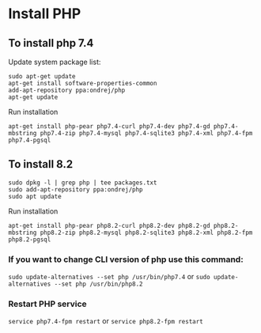 # Install PHP


## To install php 7.4

Update system package list:
```
sudo apt-get update
apt-get install software-properties-common
add-apt-repository ppa:ondrej/php
apt-get update
```
Run installation
```
apt-get install php-pear php7.4-curl php7.4-dev php7.4-gd php7.4-mbstring php7.4-zip php7.4-mysql php7.4-sqlite3 php7.4-xml php7.4-fpm php7.4-pgsql
```

## To install 8.2

```
sudo dpkg -l | grep php | tee packages.txt
sudo add-apt-repository ppa:ondrej/php 
sudo apt update
```
Run installation
```
apt-get install php-pear php8.2-curl php8.2-dev php8.2-gd php8.2-mbstring php8.2-zip php8.2-mysql php8.2-sqlite3 php8.2-xml php8.2-fpm php8.2-pgsql
```

 ### If you want to change CLI version of php use this command: 
 
`sudo update-alternatives --set php /usr/bin/php7.4` or `sudo update-alternatives --set php /usr/bin/php8.2`

### Restart PHP service

`service php7.4-fpm restart` or `service php8.2-fpm restart`

